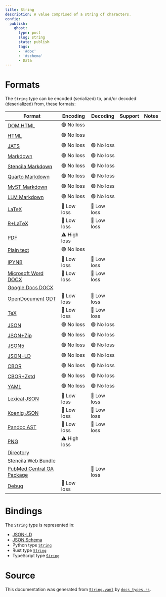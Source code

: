 ```yaml
---
title: String
description: A value comprised of a string of characters.
config:
  publish:
    ghost:
      type: post
      slug: string
      state: publish
      tags:
      - '#doc'
      - '#schema'
      - Data
---
```


# Formats

The `String` type can be encoded (serialized) to, and/or decoded (deserialized) from, these formats:

| Format                                                                               | Encoding     | Decoding   | Support | Notes |
| ------------------------------------------------------------------------------------ | ------------ | ---------- | ------- | ----- |
| [DOM HTML](https://stencila.ghost.io/docs/reference/formats/dom.html)                | 🟢 No loss    |            |         |
| [HTML](https://stencila.ghost.io/docs/reference/formats/html)                        | 🟢 No loss    |            |         |
| [JATS](https://stencila.ghost.io/docs/reference/formats/jats)                        | 🟢 No loss    | 🟢 No loss  |         |
| [Markdown](https://stencila.ghost.io/docs/reference/formats/md)                      | 🟢 No loss    | 🟢 No loss  |         |
| [Stencila Markdown](https://stencila.ghost.io/docs/reference/formats/smd)            | 🟢 No loss    | 🟢 No loss  |         |
| [Quarto Markdown](https://stencila.ghost.io/docs/reference/formats/qmd)              | 🟢 No loss    | 🟢 No loss  |         |
| [MyST Markdown](https://stencila.ghost.io/docs/reference/formats/myst)               | 🟢 No loss    | 🟢 No loss  |         |
| [LLM Markdown](https://stencila.ghost.io/docs/reference/formats/llmd)                | 🟢 No loss    | 🟢 No loss  |         |
| [LaTeX](https://stencila.ghost.io/docs/reference/formats/latex)                      | 🔷 Low loss   | 🔷 Low loss |         |
| [R+LaTeX](https://stencila.ghost.io/docs/reference/formats/rnw)                      | 🔷 Low loss   | 🔷 Low loss |         |
| [PDF](https://stencila.ghost.io/docs/reference/formats/pdf)                          | ⚠️ High loss |            |         |
| [Plain text](https://stencila.ghost.io/docs/reference/formats/text)                  | 🟢 No loss    |            |         |
| [IPYNB](https://stencila.ghost.io/docs/reference/formats/ipynb)                      | 🔷 Low loss   | 🔷 Low loss |         |
| [Microsoft Word DOCX](https://stencila.ghost.io/docs/reference/formats/docx)         | 🔷 Low loss   | 🔷 Low loss |         |
| [Google Docs DOCX](https://stencila.ghost.io/docs/reference/formats/gdocx)           |              |            |         |
| [OpenDocument ODT](https://stencila.ghost.io/docs/reference/formats/odt)             | 🔷 Low loss   | 🔷 Low loss |         |
| [TeX](https://stencila.ghost.io/docs/reference/formats/tex)                          | 🔷 Low loss   | 🔷 Low loss |         |
| [JSON](https://stencila.ghost.io/docs/reference/formats/json)                        | 🟢 No loss    | 🟢 No loss  |         |
| [JSON+Zip](https://stencila.ghost.io/docs/reference/formats/json.zip)                | 🟢 No loss    | 🟢 No loss  |         |
| [JSON5](https://stencila.ghost.io/docs/reference/formats/json5)                      | 🟢 No loss    | 🟢 No loss  |         |
| [JSON-LD](https://stencila.ghost.io/docs/reference/formats/jsonld)                   | 🟢 No loss    | 🟢 No loss  |         |
| [CBOR](https://stencila.ghost.io/docs/reference/formats/cbor)                        | 🟢 No loss    | 🟢 No loss  |         |
| [CBOR+Zstd](https://stencila.ghost.io/docs/reference/formats/cbor.zstd)              | 🟢 No loss    | 🟢 No loss  |         |
| [YAML](https://stencila.ghost.io/docs/reference/formats/yaml)                        | 🟢 No loss    | 🟢 No loss  |         |
| [Lexical JSON](https://stencila.ghost.io/docs/reference/formats/lexical)             | 🔷 Low loss   | 🔷 Low loss |         |
| [Koenig JSON](https://stencila.ghost.io/docs/reference/formats/koenig)               | 🔷 Low loss   | 🔷 Low loss |         |
| [Pandoc AST](https://stencila.ghost.io/docs/reference/formats/pandoc)                | 🔷 Low loss   | 🔷 Low loss |         |
| [PNG](https://stencila.ghost.io/docs/reference/formats/png)                          | ⚠️ High loss |            |         |
| [Directory](https://stencila.ghost.io/docs/reference/formats/directory)              |              |            |         |
| [Stencila Web Bundle](https://stencila.ghost.io/docs/reference/formats/swb)          |              |            |         |
| [PubMed Central OA Package](https://stencila.ghost.io/docs/reference/formats/pmcoap) |              | 🔷 Low loss |         |
| [Debug](https://stencila.ghost.io/docs/reference/formats/debug)                      | 🔷 Low loss   |            |         |

# Bindings

The `String` type is represented in:

- [JSON-LD](https://stencila.org/String.jsonld)
- [JSON Schema](https://stencila.org/String.schema.json)
- Python type [`String`](https://github.com/stencila/stencila/blob/main/python/python/stencila/types/string.py)
- Rust type [`String`](https://github.com/stencila/stencila/blob/main/rust/schema/src/types/string.rs)
- TypeScript type [`String`](https://github.com/stencila/stencila/blob/main/ts/src/types/String.ts)

# Source

This documentation was generated from [`String.yaml`](https://github.com/stencila/stencila/blob/main/schema/String.yaml) by [`docs_types.rs`](https://github.com/stencila/stencila/blob/main/rust/schema-gen/src/docs_types.rs).
